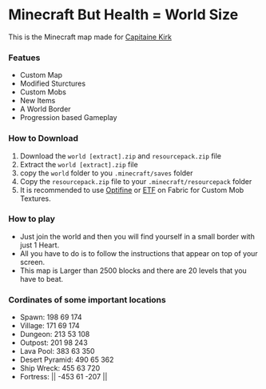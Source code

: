 # Minecraft But Health = World Size


This is the Minecraft map made for [Capitaine Kirk](https://www.youtube.com/@CapitaineKirk)

### Featues

- Custom Map
- Modified Sturctures
- Custom Mobs
- New Items
- A World Border
- Progression based Gameplay

### How to Download

1. Download the `world [extract].zip` and `resourcepack.zip` file
1. Extract the `world [extract].zip` file
1. copy the `world` folder to you `.minecraft/saves` folder
1. Copy the `resourcepack.zip` file to your `.minecraft/resourcepack` folder
1. It is recommended to use [Optifine](https://optifine.net) or [ETF](https://modrinth.com/mod/entitytexturefeatures) on Fabric for Custom Mob Textures.

### How to play

- Just join the world and then you will find yourself in a small border with just 1 Heart.
- All you have to do is to follow the instructions that appear on top of your screen.
- This map is Larger than 2500 blocks and there are 20 levels that you have to beat.

### Cordinates of some important locations

- Spawn: 198 69 174
- Village: 171 69 174
- Dungeon: 213 53 108
- Outpost: 201 98 243
- Lava Pool: 383 63 350
- Desert Pyramid: 490 65 362
- Ship Wreck: 455 63 720
- Fortress: || -453 61 -207 ||